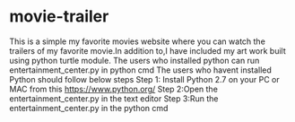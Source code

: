 # movie-trailer
This is a simple my favorite movies website where you can watch the trailers of my favorite movie.In addition to,I have included my art work built using python turtle module.
The users who installed python can run entertainment_center.py in python cmd
The users who havent installed Python should follow below steps
Step 1: Install Python 2.7 on your PC or MAC from this https://www.python.org/
Step 2:Open the entertainment_center.py in the text editor
Step 3:Run the entertainment_center.py in the python cmd
